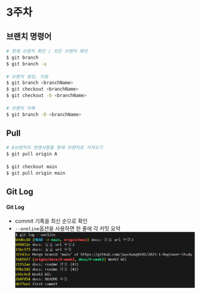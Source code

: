 # 3주차

## 브랜치 명령어
```bash
# 현재 브랜치 확인 / 모든 브랜치 확인
$ git branch 
$ git branch -a

# 브랜치 생성, 이동
$ git branch <branchName>
$ git checkout <branchName>
$ git checkout -b <branchName>

# 브랜치 삭제
$ git branch -D <branchName>
```

## Pull
```bash
# A브랜치의 변경사항을 현재 브랜치로 가져오기
$ git pull origin A

$ git checkout main
$ git pull origin main
```

## Git Log
#### Git Log
- commit 기록을 최신 순으로 확인
- `--oneline`옵션을 사용하면 한 줄에 각 커밋 요약
![alt text](imgs/image.png)